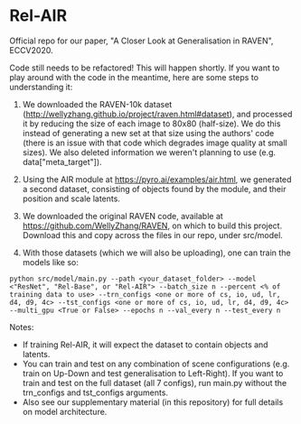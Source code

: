 # Rel-AIR
Official repo for our paper, "A Closer Look at Generalisation in RAVEN", ECCV2020.

Code still needs to be refactored! This will happen shortly. If you want to play around with the code in the meantime, here are some steps to understanding it:

1. We downloaded the RAVEN-10k dataset (http://wellyzhang.github.io/project/raven.html#dataset), and processed it by reducing the size of each image to 80x80 (half-size). We do this instead of generating a new set at that size using the authors' code (there is an issue with that code which degrades image quality at small sizes). We also deleted information we weren't planning to use (e.g. data["meta_target"]).

1. Using the AIR module at https://pyro.ai/examples/air.html, we generated a second dataset, consisting of objects found by the module, and their position and scale latents.

1. We downloaded the original RAVEN code, available at https://github.com/WellyZhang/RAVEN, on which to build this project. Download this and copy across the files in our repo, under src/model.

1. With those datasets (which we will also be uploading), one can train the models like so:

`python src/model/main.py --path <your_dataset_folder> --model <"ResNet", "Rel-Base", or "Rel-AIR"> --batch_size n --percent <% of training data to use> --trn_configs <one or more of cs, io, ud, lr, d4, d9, 4c> --tst_configs <one or more of cs, io, ud, lr, d4, d9, 4c> --multi_gpu <True or False> --epochs n --val_every n --test_every n`

Notes:
* If training Rel-AIR, it will expect the dataset to contain objects and latents. 
* You can train and test on any combination of scene configurations (e.g. train on Up-Down and test generalisation to Left-Right). If you want to train and test on the full dataset (all 7 configs), run main.py without the trn_configs and tst_configs arguments.
* Also see our supplementary material (in this repository) for full details on model architecture.
